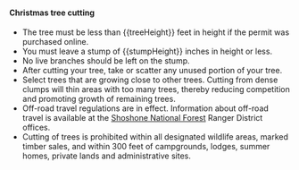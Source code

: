 #### Christmas tree cutting

* The tree must be less than {{treeHeight}} feet in height if the permit was purchased online.
* You must leave a stump of {{stumpHeight}} inches in height or less. 
* No live branches should be left on the stump.
* After cutting your tree, take or scatter any unused portion of your tree.
* Select trees that are growing close to other trees. Cutting from dense clumps will thin areas with too many trees, thereby reducing competition and promoting growth of remaining trees.
* Off-road travel regulations are in effect. Information about off-road travel is available at the 
[Shoshone National Forest](https://www.fs.usda.gov/shoshone) Ranger District offices.
* Cutting of trees is prohibited within all designated wildlife areas, marked timber sales, and within 300 feet of campgrounds, lodges, summer homes, private lands and administrative sites. 


